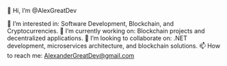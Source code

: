 👋 Hi, I’m @AlexGreatDev

👀 I’m interested in: Software Development, Blockchain, and Cryptocurrencies.
🌱 I’m currently working on: Blockchain projects and decentralized applications.
💞️ I’m looking to collaborate on: .NET development, microservices architecture, and blockchain solutions.
📫 How to reach me: AlexanderGreatDev@gmail.com

<!---
AlexGreatDev/AlexGreatDev is a ✨ special ✨ repository because its `README.md` (this file) appears on your GitHub profile.
You can click the Preview link to take a look at your changes.
--->
